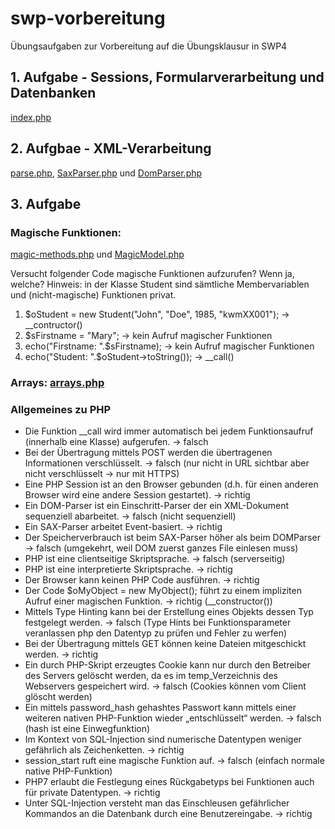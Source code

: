 # swp-vorbereitung
Übungsaufgaben zur Vorbereitung auf die Übungsklausur in SWP4

## 1. Aufgabe - Sessions, Formularverarbeitung und Datenbanken
[index.php](https://github.com/jk-oster/swp-vorbereitung/blob/master/index.php)
## 2. Aufgbae - XML-Verarbeitung
[parse.php](https://github.com/jk-oster/swp-vorbereitung/blob/master/parse.php), [SaxParser.php](https://github.com/jk-oster/swp-vorbereitung/blob/master/SaxParser.php) und [DomParser.php](https://github.com/jk-oster/swp-vorbereitung/blob/master/DomParser.php)

## 3. Aufgabe
### Magische Funktionen: 
[magic-methods.php](https://github.com/jk-oster/swp-vorbereitung/blob/master/magic-methods.php) und [MagicModel.php](https://github.com/jk-oster/swp-vorbereitung/blob/master/MagicModel.php)


Versucht folgender Code magische Funktionen aufzurufen? Wenn ja, welche? Hinweis: in der Klasse Student sind sämtliche
Membervariablen und (nicht-magische) Funktionen privat. 
1. $oStudent = new Student("John", "Doe", 1985, "kwmXX001"); -> __contructor()
2. $sFirstname = "Mary"; -> kein Aufruf magischer Funktionen
3. echo("Firstname: ".$sFirstname); -> kein Aufruf magischer Funktionen
4. echo("Student: ".$oStudent->toString()); -> __call()


### Arrays: [arrays.php](https://github.com/jk-oster/swp-vorbereitung/blob/master/arrays.php)

### Allgemeines zu PHP
- Die Funktion __call wird immer automatisch bei jedem Funktionsaufruf (innerhalb eine Klasse) aufgerufen. -> falsch
- Bei der Übertragung mittels POST werden die übertragenen Informationen verschlüsselt. -> falsch (nur nicht in URL sichtbar aber nicht verschlüsselt -> nur mit HTTPS)
- Eine PHP Session ist an den Browser gebunden (d.h. für einen anderen Browser wird eine andere Session gestartet). -> richtig
- Ein DOM-Parser ist ein Einschritt-Parser der ein XML-Dokument sequenziell abarbeitet. -> falsch (nicht sequenziell)
- Ein SAX-Parser arbeitet Event-basiert. -> richtig
- Der Speicherverbrauch ist beim SAX-Parser höher als beim DOMParser -> falsch (umgekehrt, weil DOM zuerst ganzes File einlesen muss)
- PHP ist eine clientseitige Skriptsprache. -> falsch (serverseitig)
- PHP ist eine interpretierte Skriptsprache. -> richtig
- Der Browser kann keinen PHP Code ausführen. -> richtig
- Der Code $oMyObject = new MyObject(); führt zu einem impliziten Aufruf einer magischen Funktion. -> richtig (__constructor())
- Mittels Type Hinting kann bei der Erstellung eines Objekts dessen Typ festgelegt werden.  -> falsch (Type Hints bei Funktionsparameter veranlassen php den Datentyp zu prüfen und Fehler zu werfen)
- Bei der Übertragung mittels GET können keine Dateien mitgeschickt werden. -> richtig
- Ein durch PHP-Skript erzeugtes Cookie kann nur durch den Betreiber des Servers gelöscht werden, da es im temp_Verzeichnis des Webservers gespeichert wird. -> falsch (Cookies können vom Client glöscht werden)
- Ein mittels password_hash gehashtes Passwort kann mittels einer weiteren nativen PHP-Funktion wieder „entschlüsselt“ werden. -> falsch (hash ist eine Einwegfunktion)
- Im Kontext von SQL-Injection sind numerische Datentypen weniger gefährlich als Zeichenketten. -> richtig
- session_start ruft eine magische Funktion auf. -> falsch (einfach normale native PHP-Funktion)
- PHP7 erlaubt die Festlegung eines Rückgabetyps bei Funktionen auch für private Datentypen. -> richtig
- Unter SQL-Injection versteht man das Einschleusen gefährlicher Kommandos an die Datenbank durch eine Benutzereingabe. -> richtig
